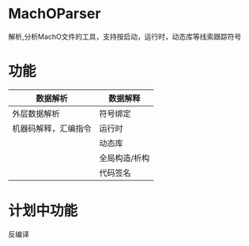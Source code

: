 # MachOParser
解析,分析MachO文件的工具，支持按启动，运行时，动态库等线索跟踪符号

# 功能

|数据解析|数据解释|
|----|----|
|外层数据解析|符号绑定|
|机器码解释，汇编指令|运行时|
||动态库|
||全局构造/析构|
||代码签名|

# 计划中功能
反编译
